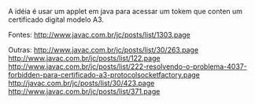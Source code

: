 A idéia é usar um applet em java para acessar um tokem que conten um certificado digital modelo A3.

Fontes:
http://www.javac.com.br/jc/posts/list/1303.page

Outras:
http://www.javac.com.br/jc/posts/list/30/263.page
http://www.javac.com.br/jc/posts/list/122.page
http://www.javac.com.br/jc/posts/list/222-resolvendo-o-problema-4037-forbidden-para-certificado-a3-protocolsocketfactory.page
http://javac.com.br/jc/posts/list/30/423.page
http://www.javac.com.br/jc/posts/list/371.page
